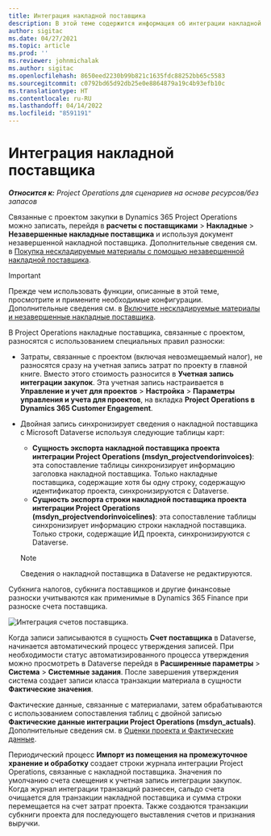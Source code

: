 ```yaml
---
title: Интеграция накладной поставщика
description: В этой теме содержится информация об интеграции накладной поставщика в Project Operations.
author: sigitac
ms.date: 04/27/2021
ms.topic: article
ms.prod: ''
ms.reviewer: johnmichalak
ms.author: sigitac
ms.openlocfilehash: 8650eed2230b99b821c1635fdc88252bb65c5583
ms.sourcegitcommit: c0792bd65d92db25e0e8864879a19c4b93efb10c
ms.translationtype: HT
ms.contentlocale: ru-RU
ms.lasthandoff: 04/14/2022
ms.locfileid: "8591191"
---
```

# <a name="vendor-invoice-integration"></a>Интеграция накладной поставщика

_**Относится к:** Project Operations для сценариев на основе ресурсов/без запасов_

Связанные с проектом закупки в Dynamics 365 Project Operations можно записать, перейдя в **расчеты с поставщиками** > **Накладные** > **Незавершенные накладные поставщика** и используя документ незавершенной накладной поставщика. Дополнительные сведения см. в [Покупка нескладируемые материалы с помощью незавершенной накладной поставщика](../procurement/pending-vendor-invoices.md).

> [!IMPORTANT]
> Прежде чем использовать функции, описанные в этой теме, просмотрите и примените необходимые конфигурации. Дополнительные сведения см. в [Включите нескладируемые материалы и незавершенные накладные поставщика](../procurement/configure-materials-nonstocked.md).

В Project Operations накладные поставщика, связанные с проектом, разносятся с использованием специальных правил разноски:

- Затраты, связанные с проектом (включая невозмещаемый налог), не разносятся сразу на учетная запись затрат по проекту в главной книге. Вместо этого стоимость разносится в **Учетная запись интеграции закупок**. Эта учетная запись настраивается в **Управление и учет для проектов** > **Настройка** > **Параметры управления и учета для проектов**, на вкладка **Project Operations в Dynamics 365 Customer Engagement**.
- Двойная запись синхронизирует сведения о накладной поставщика с Microsoft Dataverse используя следующие таблицы карт:

     - **Сущность экспорта накладной поставщика проекта интеграции Project Operations (msdyn_projectvendorinvoices)**: эта сопоставление таблицы синхронизирует информацию заголовка накладной поставщика. Только накладные поставщика, содержащие хотя бы одну строку, содержащую идентификатор проекта, синхронизируются с Dataverse.
     - **Сущность экспорта строки накладной поставщика проекта интеграции Project Operations (msdyn_projectvendorinvoicelines)**: эта сопоставление таблицы синхронизирует информацию строки накладной поставщика. Только строки, содержащие ИД проекта, синхронизируются с Dataverse.

     > [!NOTE]
     > Сведения о накладной поставщика в Dataverse не редактируются.

Субкнига налогов, субкнига поставщиков и другие финансовые разноски учитываются как применимые в Dynamics 365 Finance при разноске счета поставщика.

![Интеграция счетов поставщика.](media/DW7VendorInvoice.png)

Когда записи записываются в сущность **Счет поставщика** в Dataverse, начинается автоматический процесс утверждения записей. При необходимости статус автоматизированного процесса утверждения можно просмотреть в Dataverse перейдя в **Расширенные параметры** > **Система** > **Системные задания**. После завершения утверждения система создает записи класса транзакции материала в сущности **Фактические значения**.

Фактические данные, связанные с материалами, затем обрабатываются с использованием сопоставления таблиц с двойной записью **Фактические данные интеграции Project Operations (msdyn_actuals)**. Дополнительные сведения см. в [Оценки проекта и Фактические данные](resource-dual-write-estimates-actuals.md).

Периодический процесс **Импорт из помещения на промежуточное хранение и обработку** создает строки журнала интеграции Project Operations, связанные с накладной поставщика. Значения по умолчанию счета смещения к учетная запись интеграции закупок. Когда журнал интеграции транзакций разнесен, сальдо счета очищается для транзакции накладной поставщика и сумма строки перемещается на счет затрат проекта. Также создаются транзакции субкниги проекта для последующего выставления счетов и признания выручки.
